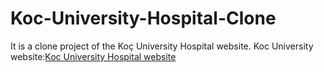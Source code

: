 # Koc-University-Hospital-Clone
It is a clone project of the Koç University Hospital website.
Koc University website:[Koc University Hospital website](https://www.kuh.ku.edu.tr)
